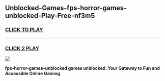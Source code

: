 
## Unblocked-Games-fps-horror-games-unblocked-Play-Free-nf3m5
<h3>
<a href="https://premium76.site?title=fps-horror-games-unblocked&ref=10A">CLICK TO PLAY</a></h3>
<hr>

<h3>
<a href="https://premium76.site?title=fps-horror-games-unblocked&ref=10A">CLICK 2 PLAY</a>
  
</h3>

<a href="https://premium76.site?title=fps-horror-games-unblocked&ref=10A"><img src="https://clearcache.store/games.png"></a>


**fps-horror-games-unblocked games unblocked: Your Gateway to Fun and Accessible Online Gaming**
